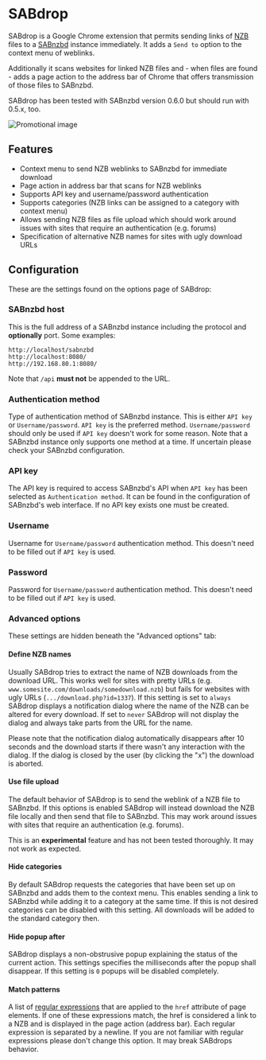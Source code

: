 SABdrop
=======

SABdrop is a Google Chrome extension that permits sending links of
[NZB](http://en.wikipedia.org/wiki/NZB) files to a [SABnzbd](http://sabnzbd.org/)
instance immediately. It adds a `Send to` option to the context menu of weblinks.

Additionally it scans websites for linked NZB files and - when files are found - 
adds a page action to the address bar of Chrome that offers transmission of
those files to SABnzbd.

SABdrop has been tested with SABnzbd version 0.6.0 but should run with 0.5.x, too.

![Promotional image](https://github.com/svenjacobs/SABdrop/raw/master/resources/promotional2.png "SABdrop")

Features
--------

* Context menu to send NZB weblinks to SABnzbd for immediate download
* Page action in address bar that scans for NZB weblinks
* Supports API key and username/password authentication
* Supports categories (NZB links can be assigned to a category with context menu)
* Allows sending NZB files as file upload which should work around issues with sites that require an authentication (e.g. forums)
* Specification of alternative NZB names for sites with ugly download URLs

Configuration
-------------

These are the settings found on the options page of SABdrop:

### SABnzbd host

This is the full address of a SABnzbd instance including the protocol and
**optionally** port. Some examples:

    http://localhost/sabnzbd
    http://localhost:8080/
    http://192.168.80.1:8080/

Note that `/api` **must not** be appended to the URL.

### Authentication method

Type of authentication method of SABnzbd instance. This is either `API key` or 
`Username/password`. `API key` is the preferred method. `Username/password`
should only be used if `API key` doesn't work for some reason. Note that a SABnzbd
instance only supports one method at a time. If uncertain please check your SABnzbd
configuration.

### API key

The API key is required to access SABnzbd's API when `API key` has been selected as
`Authentication method`. It can be found in the configuration of SABnzbd's web
interface. If no API key exists one must be created.

### Username

Username for `Username/password` authentication method. This doesn't need to be
filled out if `API key` is used.

### Password

Password for `Username/password` authentication method. This doesn't need to be
filled out if `API key` is used.

### Advanced options

These settings are hidden beneath the "Advanced options" tab:

#### Define NZB names

Usually SABdrop tries to extract the name of NZB downloads from the download
URL. This works well for sites with pretty URLs (e.g. 
`www.somesite.com/downloads/somedownload.nzb`) but fails for websites with ugly
URLs (`.../download.php?id=1337`). If this setting is set to `always` SABdrop
displays a notification dialog where the name of the NZB can be altered for every
download. If set to `never` SABdrop will not display the dialog and always take parts
from the URL for the name.

Please note that the notification dialog automatically disappears after 10 seconds
and the download starts if there wasn't any interaction with the dialog. If the
dialog is closed by the user (by clicking the "x") the download is aborted.

#### Use file upload

The default behavior of SABdrop is to send the weblink of a NZB file to SABnzbd.
If this options is enabled SABdrop will instead download the NZB file locally and
then send that file to SABnzbd. This may work around issues with sites that require
an authentication (e.g. forums).

This is an **experimental** feature and has not been tested thoroughly. It may not
work as expected.

#### Hide categories

By default SABdrop requests the categories that have been set up on SABnzbd and
adds them to the context menu. This enables sending a link to SABnzbd while adding
it to a category at the same time. If this is not desired categories can be disabled
with this setting. All downloads will be added to the standard category then.

#### Hide popup after

SABdrop displays a non-obstrusive popup explaining the status of the current 
action. This settings specifies the milliseconds after the popup shall disappear.
If this setting is `0` popups will be disabled completely.

#### Match patterns

A list of [regular expressions](http://en.wikipedia.org/wiki/Regular_expression)
that are applied to the `href` attribute of page elements. If one of these
expressions match, the href is considered a link to a NZB and is displayed in the
page action (address bar). Each regular expression is separated by a newline.
If you are not familiar with regular expressions please don't change this option.
It may break SABdrops behavior.
